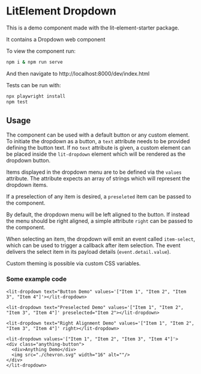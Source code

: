 # LitElement Dropdown

This is a demo component made with the lit-element-starter package.

It contains a Dropdown web component

To view the component run:

```bash
npm i & npm run serve
```

And then navigate to http://localhost:8000/dev/index.html

Tests can be run with:

```bash
npx playwright install
npm test
```

## Usage

The component can be used with a default button or any custom element. To initiate the dropdown as a button, a `text` attribute needs to be provided
defining the button text. If no `text` attribute is given, a custom element can be placed inside the `lit-dropdown` element which will be rendered as
the dropdown button.

Items displayed in the dropdown menu are to be defined via the `values` attribute. The attribute expects an array of strings which will represent the dropdown items.

If a preselection of any item is desired, a `preseleted` item can be passed to the component.

By default, the dropdown menu will be left aligned to the button. If instead the menu should be right aligned, a simple attribute `right` can be passed to the component.

When selecting an item, the dropdown will emit an event called `item-select`, which can be used to trigger a callback after item selection. The event delivers the
select item in its payload details (`event.detail.value`).

Custom theming is possible via custom CSS variables.

### Some example code

```
<lit-dropdown text="Button Demo" values='["Item 1", "Item 2", "Item 3", "Item 4"]'></lit-dropdown>
```

```
<lit-dropdown text="Preselected Demo" values='["Item 1", "Item 2", "Item 3", "Item 4"]' preselected="Item 2"></lit-dropdown>
```

```
<lit-dropdown text="Right Alignment Demo" values='["Item 1", "Item 2", "Item 3", "Item 4"]' right></lit-dropdown>
```

```
<lit-dropdown values='["Item 1", "Item 2", "Item 3", "Item 4"]'>
<div class="anything-button">
  <div>Anything Demo</div>
  <img src="./chevron.svg" width="16" alt=""/>
</div>
</lit-dropdown>
```
